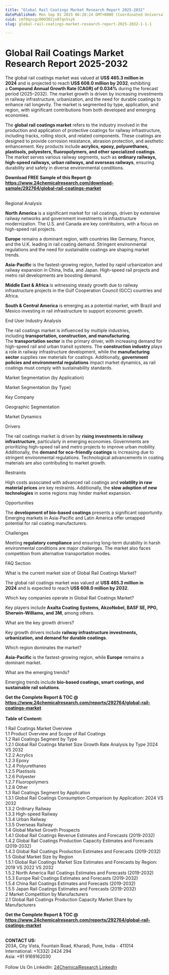 ```yaml
---
title: "Global Rail Coatings Market Research Report 2025-2032"
datePublished: Mon Sep 01 2025 06:28:24 GMT+0000 (Coordinated Universal Time)
cuid: cmf0qncgc000302jo87qo5syk
slug: global-rail-coatings-market-research-report-2025-2032-1-1-1

---
```


# Global Rail Coatings Market Research Report 2025-2032

<p>The global rail coatings market was valued at <strong>US$ 465.3 million in 2024</strong> and is projected to reach <strong>US$ 608.0 million by 2032</strong>, exhibiting a <strong>Compound Annual Growth Rate (CAGR) of 0.034%</strong> during the forecast period (2025–2032). The market growth is driven by increasing investments in railway infrastructure, urbanization, and the need for durable coatings to enhance rail longevity. The market is segmented by type, application, and region, with significant contributions from both developed and emerging economies.</p><p>
</p><p>The <strong>global rail coatings market</strong> refers to the industry involved in the production and application of protective coatings for railway infrastructure, including tracks, rolling stock, and related components. These coatings are designed to provide corrosion resistance, abrasion protection, and aesthetic enhancement. Key products include <strong>acrylics, epoxy, polyurethanes, plastisols, polyesters, fluoropolymers, and other specialized coatings</strong>. The market serves various railway segments, such as <strong>ordinary railways, high-speed railways, urban railways, and overseas railways</strong>, ensuring durability and safety in diverse environmental conditions.</p><div><b>Download FREE Sample of this Report @ 
            <a href="https://www.24chemicalresearch.com/download-sample/292764/global-rail-coatings-market">
            https://www.24chemicalresearch.com/download-sample/292764/global-rail-coatings-market</a></b></div><br><p>
Regional Analysis</p><p>
</p><p><strong>North America</strong> is a significant market for rail coatings, driven by extensive railway networks and government investments in infrastructure modernization. The U.S. and Canada are key contributors, with a focus on high-speed rail projects.</p><p>
</p><p><strong>Europe</strong> remains a dominant region, with countries like Germany, France, and the U.K. leading in rail coating demand. Stringent environmental regulations and the need for sustainable coatings are shaping market trends.</p><p>
</p><p><strong>Asia-Pacific</strong> is the fastest-growing region, fueled by rapid urbanization and railway expansion in China, India, and Japan. High-speed rail projects and metro rail developments are boosting demand.</p><p>
</p><p><strong>Middle East &amp; Africa</strong> is witnessing steady growth due to railway infrastructure projects in the Gulf Cooperation Council (GCC) countries and Africa.</p><p>
</p><p><strong>South &amp; Central America</strong> is emerging as a potential market, with Brazil and Mexico investing in rail infrastructure to support economic growth.</p><p>
End User Industry Analysis</p><p>
</p><p>The rail coatings market is influenced by multiple industries, including <strong>transportation, construction, and manufacturing</strong>. The <strong>transportation sector</strong> is the primary driver, with increasing demand for high-speed rail and urban transit systems. The <strong>construction industry</strong> plays a role in railway infrastructure development, while the <strong>manufacturing sector</strong> supplies raw materials for coatings. Additionally, <strong>government policies and environmental regulations</strong> impact market dynamics, as rail coatings must comply with sustainability standards.</p><p>
Market Segmentation (by Application)</p><p>
</p><p>
Market Segmentation (by Type)</p><p>
</p><p>
Key Company</p><p>
</p><p>
Geographic Segmentation</p><p>
</p><p>
Market Dynamics</p><p>
Drivers</p><p>
</p><p>The rail coatings market is driven by <strong>rising investments in railway infrastructure</strong>, particularly in emerging economies. Governments are prioritizing high-speed rail and metro projects to improve urban mobility. Additionally, the <strong>demand for eco-friendly coatings</strong> is increasing due to stringent environmental regulations. Technological advancements in coating materials are also contributing to market growth.</p><p>
Restraints</p><p>
</p><p>High costs associated with advanced rail coatings and <strong>volatility in raw material prices</strong> are key restraints. Additionally, the <strong>slow adoption of new technologies</strong> in some regions may hinder market expansion.</p><p>
Opportunities</p><p>
</p><p>The <strong>development of bio-based coatings</strong> presents a significant opportunity. Emerging markets in Asia-Pacific and Latin America offer untapped potential for rail coating manufacturers.</p><p>
Challenges</p><p>
</p><p>Meeting <strong>regulatory compliance</strong> and ensuring long-term durability in harsh environmental conditions are major challenges. The market also faces competition from alternative transportation modes.</p><p>
FAQ Section</p><p>
What is the current market size of Global Rail Coatings Market?</p><p>
</p><p>The global rail coatings market was valued at <strong>US$ 465.3 million in 2024</strong> and is expected to reach <strong>US$ 608.0 million by 2032</strong>.</p><p>
Which key companies operate in Global Rail Coatings Market?</p><p>
</p><p>Key players include <strong>Axalta Coating Systems, AkzoNobel, BASF SE, PPG, Sherwin-Williams, and 3M</strong>, among others.</p><p>
What are the key growth drivers?</p><p>
</p><p>Key growth drivers include <strong>railway infrastructure investments, urbanization, and demand for durable coatings</strong>.</p><p>
Which region dominates the market?</p><p>
</p><p><strong>Asia-Pacific</strong> is the fastest-growing region, while <strong>Europe</strong> remains a dominant market.</p><p>
What are the emerging trends?</p><p>
</p><p>Emerging trends include <strong>bio-based coatings, smart coatings, and sustainable rail solutions</strong>.</p>

<div><b>Get the Complete Report & TOC @ 
            <a href="https://www.24chemicalresearch.com/reports/292764/global-rail-coatings-market">
            https://www.24chemicalresearch.com/reports/292764/global-rail-coatings-market</a></b></div><br>
            <b>Table of Content:</b><p>1 Rail Coatings Market Overview<br />
    1.1 Product Overview and Scope of Rail Coatings<br />
    1.2 Rail Coatings Segment by Type<br />
        1.2.1 Global Rail Coatings Market Size Growth Rate Analysis by Type 2024 VS 2032<br />
        1.2.2 Acrylics<br />
        1.2.3 Epoxy<br />
        1.2.4 Polyurethanes<br />
        1.2.5 Plastisols<br />
        1.2.6 Polyester<br />
        1.2.7 Fluoropolymers<br />
        1.2.8 Other<br />
    1.3 Rail Coatings Segment by Application<br />
        1.3.1 Global Rail Coatings Consumption Comparison by Application: 2024 VS 2032<br />
        1.3.2 Ordinary Railway<br />
        1.3.3 High-speed Railway<br />
        1.3.4 Urban Railway<br />
        1.3.5 Overseas Railway<br />
    1.4 Global Market Growth Prospects<br />
        1.4.1 Global Rail Coatings Revenue Estimates and Forecasts (2019-2032)<br />
        1.4.2 Global Rail Coatings Production Capacity Estimates and Forecasts (2019-2032)<br />
        1.4.3 Global Rail Coatings Production Estimates and Forecasts (2019-2032)<br />
    1.5 Global Market Size by Region<br />
        1.5.1 Global Rail Coatings Market Size Estimates and Forecasts by Region: 2019 VS 2022 VS 2032<br />
        1.5.2 North America Rail Coatings Estimates and Forecasts (2019-2032)<br />
        1.5.3 Europe Rail Coatings Estimates and Forecasts (2019-2032)<br />
        1.5.4 China Rail Coatings Estimates and Forecasts (2019-2032)<br />
        1.5.5 Japan Rail Coatings Estimates and Forecasts (2019-2032)<br />
2 Market Competition by Manufacturers<br />
    2.1 Global Rail Coatings Production Capacity Market Share by Manufacturers </p>

<div><b>Get the Complete Report & TOC @ 
            <a href="https://www.24chemicalresearch.com/reports/292764/global-rail-coatings-market">
            https://www.24chemicalresearch.com/reports/292764/global-rail-coatings-market</a></b></div><br>

<b>CONTACT US:</b><br>
            203A, City Vista, Fountain Road, Kharadi, Pune, India - 411014<br>
            International: +1(332) 2424 294<br>
            Asia: +91 9169162030 <br><br>
            Follow Us On LinkedIn: <a href="https://www.linkedin.com/company/24chemicalresearch/">24ChemicalResearch LinkedIn</a>